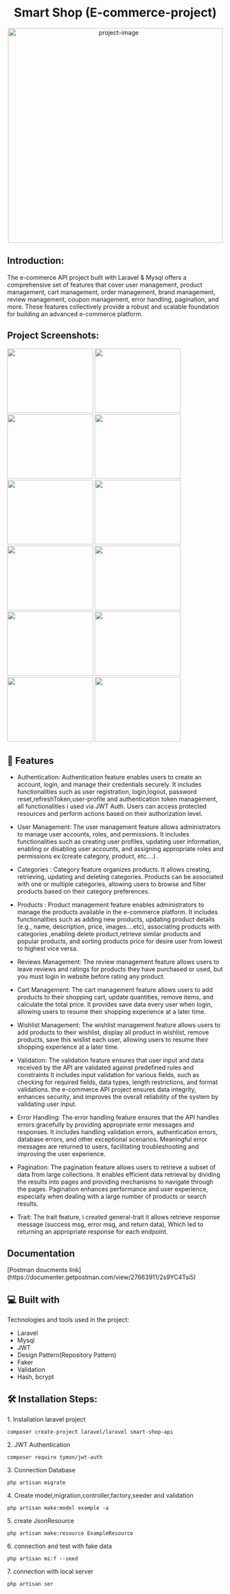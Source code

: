 <h1 align="center" id="title">Smart Shop <span>(E-commerce-project)</span></h1>

<p align="center"><img src="https://sevenblock.net/assets/images/projects/Smart%20Shop.png" alt="project-image" width="500"></p>

<h2>Introduction:</h2>
<p id="description">The e-commerce API project built with Laravel & Mysql offers a comprehensive set of features that cover user management, product management, cart management, order management, brand management, review management, coupon management, error handling, pagination, and more. These features collectively provide a robust and scalable foundation for building an advanced e-commerce platform.</p>

<h2>Project Screenshots:</h2>

<img src="https://github.com/yousifheikal/Smart-Shop-Api/assets/96316936/b939e53c-6cfc-43ef-b604-24ec7c5f2fa3" width="200" height="150/">
<img src="https://github.com/yousifheikal/Smart-Shop-Api/assets/96316936/55006c8d-347e-48e8-be91-2db7c3858de2" width="200" height="150/">
<img src="https://github.com/yousifheikal/Smart-Shop-Api/assets/96316936/9be9fea4-15cb-4ef0-bc9a-665b92f96413" width="200" height="150/">
<img src="https://github.com/yousifheikal/Smart-Shop-Api/assets/96316936/977e205b-76ab-4797-8c76-3a07f7d2d2f8" width="200" height="150/">

<img src="https://github.com/yousifheikal/Smart-Shop-Api/assets/96316936/9d7fe391-4e84-4df8-bdf8-73344cbaac65" width="200" height="150/">
<img src="https://github.com/yousifheikal/Smart-Shop-Api/assets/96316936/43680767-9f38-4ebd-a6fe-00fb47c3336e" width="200" height="150/">
<img src="https://github.com/yousifheikal/Smart-Shop-Api/assets/96316936/297c5a11-560f-46ac-a7c9-ed2aac07d622" width="200" height="150/">
<img src="https://github.com/yousifheikal/Smart-Shop-Api/assets/96316936/95c16ec5-b2a7-4723-97fa-c2f331af352f" width="200" height="150/">
<img src="https://github.com/yousifheikal/Smart-Shop-Api/assets/96316936/9c6726ad-2442-4066-9841-9a34fdba0245" width="200" height="150/">
<img src="https://github.com/yousifheikal/Smart-Shop-Api/assets/96316936/2eda0f81-b326-4838-8cf6-4aa3bd797a35" width="200" height="150/">
<img src="https://github.com/yousifheikal/Smart-Shop-Api/assets/96316936/a5f4a7b8-92d6-4eee-870c-857e86f19807" width="200" height="150/">
<img src="https://github.com/yousifheikal/Smart-Shop-Api/assets/96316936/021eaa04-ef25-4ad0-8642-6a266702a813" width="200" height="150/">


<h2>🧐 Features</h2>

* Authentication: Authentication feature enables users to create an account, login, and manage their credentials securely. It includes functionalities such as user registration, login,logout, password reset,refreshToken,user-profile and authentication token management, all functionalities i used via JWT Auth. Users can access protected resources and perform actions based on their authorization level.

* User Management: The user management feature allows administrators to manage user accounts, roles, and permissions. It includes functionalities such as creating user profiles, updating user information, enabling or disabling user accounts, and assigning appropriate roles and permissions ex:(create category, product, etc....) .

* Categories : Category feature organizes products. It allows creating, retrieving, updating and deleting categories. Products can be associated with one or multiple categories, allowing users to browse and filter products based on their category preferences.

* Products : Product management feature enables administrators to manage the products available in the e-commerce platform. It includes functionalities such as adding new products, updating product details (e.g., name, description, price, images....etc),  associating products with categories ,enabling delete product,retrieve similar products and popular products, and sorting products price for desire user from lowest to highest vice versa.

* Reviews Management: The review management feature allows users to leave reviews and ratings for products they have purchased or used, but you must login in website before rating any product.

* Cart Management: The cart management feature allows users to add products to their shopping cart, update quantities, remove items, and calculate the total price. It provides save data every user when login, allowing users to resume their shopping experience at a later time.

* Wishlist Management: The wishlist management feature allows users to add products to their wishlist, display all product in wishlist, remove products, save this wislist  each user, allowing users to resume their shopping experience at a later time.

* Validation: The validation feature ensures that user input and data received by the API are validated against predefined rules and constraints It includes input validation for various fields, such as checking for required fields, data types, length restrictions, and format validations. the e-commerce API project ensures data integrity, enhances security, and improves the overall reliability of the system by validating user input.

* Error Handling: The error handling feature ensures that the API handles errors gracefully by providing appropriate error messages and responses. It includes handling validation errors, authentication errors, database errors, and other exceptional scenarios. Meaningful error messages are returned to users, facilitating troubleshooting and improving the user experience.

* Pagination: The pagination feature allows users to retrieve a subset of data from large collections. It enables efficient data retrieval by dividing the results into pages and providing mechanisms to navigate through the pages. Pagination enhances performance and user experience, especially when dealing with a large number of products or search results.

* Trait: The trait feature, i created general-trait it allows retrieve response message (success msg, error msg, and return data), Which led to returning an appropriate response for each endpoint.

<h2> Documentation</h2>
[Postman doucments link](https://documenter.getpostman.com/view/27663911/2s9YC4Tsi5)

<h2>💻 Built with</h2>

Technologies and tools used in the project:

*   Laravel 
*   Mysql
*   JWT
*   Design Pattern(Repository Pattern)
*   Faker
*   Validation
*   Hash, bcrypt

<h2>🛠️ Installation Steps:</h2>

<p>1. Installation laravel project</p>

```
composer create-project laravel/laravel smart-shop-api
```

<p>2. JWT Authentication </p>

```
composer require tymon/jwt-auth
```

<p>3. Connection Database</p>

```
php artisan migrate
```

<p>4. Create model,migration,controller,factory,seeder and validation</p>

```
php artisan make:model example -a
```

<p>5. create JsonResource</p>

```
php artisan make:resource ExampleResource
```

<p>6. connection and test with fake data</p>

```
php artisan mi:f --seed
```

<p>7. connection with local server</p>

```
php artisan ser
```

